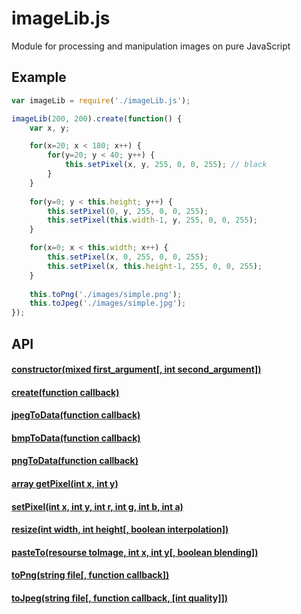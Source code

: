 # imageLib.js
Module for processing and manipulation images on pure JavaScript

## Example
```js
var imageLib = require('./imageLib.js');

imageLib(200, 200).create(function() {
    var x, y;

	for(x=20; x < 180; x++) {
		for(y=20; y < 40; y++) {
			this.setPixel(x, y, 255, 0, 0, 255); // black
		}
	}
	
	for(y=0; y < this.height; y++) {
		this.setPixel(0, y, 255, 0, 0, 255);
		this.setPixel(this.width-1, y, 255, 0, 0, 255);
	}

	for(x=0; x < this.width; x++) {
		this.setPixel(x, 0, 255, 0, 0, 255);
		this.setPixel(x, this.height-1, 255, 0, 0, 255);
	}
	
	this.toPng('./images/simple.png');
	this.toJpeg('./images/simple.jpg');
});
```

## API

#### [constructor(mixed first_argument[, int second_argument])](documentation/en/constructor.md)
#### [create(function callback)](documentation/en/create.md)
#### [jpegToData(function callback)](documentation/en/jpegToData.md)
#### [bmpToData(function callback)](documentation/en/bmpToData.md)
#### [pngToData(function callback)](documentation/en/pngToData.md)
#### [array getPixel(int x, int y)](documentation/en/getPixel.md)
#### [setPixel(int x, int y, int r, int g, int b, int a)](documentation/en/setPixel.md)
#### [resize(int width, int height[, boolean interpolation])](documentation/en/resize.md)
#### [pasteTo(resourse toImage, int x, int y[, boolean blending])](documentation/en/pasteTo.md)
#### [toPng(string file[, function callback])](documentation/en/toPng.md)
#### [toJpeg(string file[, function callback, [int quality]])](documentation/en/toJpeg.md)
